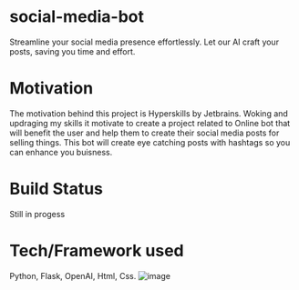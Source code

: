 # social-media-bot
Streamline your social media presence effortlessly. Let our AI craft your posts, saving you time and effort.
# Motivation
The motivation behind this project is Hyperskills by Jetbrains. Woking and updraging my skills it motivate to create a project related to Online bot that will benefit the user and help them to create their social media posts for selling things. This bot will create eye catching posts with hashtags so you can enhance you buisness.
# Build Status
Still in progess
# Tech/Framework used
Python,
Flask,
OpenAI,
Html,
Css.
![image](https://github.com/abubakersaqib/social-media-bot/assets/167126013/c4e5508e-2308-4efa-8b84-d91cb63f7fbb)


